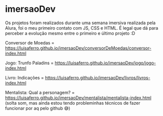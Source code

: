 # imersaoDev
Os projetos foram realizados durante uma semana imersiva realizada pela Alura, foi o meu primeiro contato com JS, CSS e HTML. É legal que dá para perceber a evolução mesmo entre o primeiro e último projeto :D


Conversor de Moedas = https://luisaferro.github.io/imersaoDev/conversorDeMoedas/conversor-index.html

Jogo: Trunfo Paladins = https://luisaferro.github.io/imersaoDev/jogo/jogo-index.html

Livro: Indicações = https://luisaferro.github.io/imersaoDev/livros/livros-index.html

Mentalista: Qual a personagem? = https://luisaferro.github.io/imersaoDev/mentalista/mentalista-index.html 
(solta som, mas ainda estou tendo probleminhas técnicos de fazer funcionar por aq pelo github 😅)
